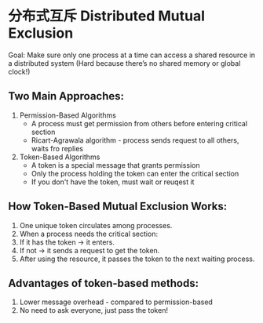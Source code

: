# 分布式互斥 Distributed Mutual Exclusion

Goal: Make sure only one process at a time can access a shared resource in a distributed system (Hard because there’s no shared memory or global clock!)

## Two Main Approaches:

1. Permission-Based Algorithms
   - A process must get permission from others before entering critical section
   - Ricart-Agrawala algorithm - process sends request to all others, waits fro replies
2. Token-Based Algorithms
   - A token is a special message that grants permission
   - Only the process holding the token can enter the critical section
   - If you don't have the token, must wait or reuqest it

## How Token-Based Mutual Exclusion Works:

1. One unique token circulates among processes.
2. When a process needs the critical section:
3. If it has the token → it enters.
4. If not → it sends a request to get the token.
5. After using the resource, it passes the token to the next waiting process.

## Advantages of token-based methods:

1. Lower message overhead - compared to permission-based
2. No need to ask everyone, just pass the token!
